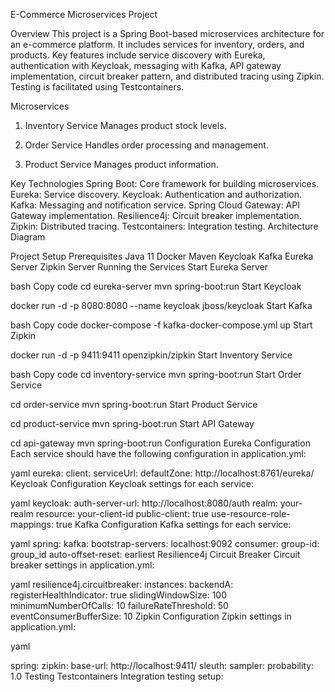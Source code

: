 E-Commerce Microservices Project

Overview
This project is a Spring Boot-based microservices architecture for an e-commerce platform. It includes services for inventory, orders, and products. Key features include service discovery with Eureka, authentication with Keycloak, messaging with Kafka, API gateway implementation, circuit breaker pattern, and distributed tracing using Zipkin. Testing is facilitated using Testcontainers.

Microservices
1. Inventory Service
Manages product stock levels.

2. Order Service
Handles order processing and management.

3. Product Service
Manages product information.

Key Technologies
Spring Boot: Core framework for building microservices.
Eureka: Service discovery.
Keycloak: Authentication and authorization.
Kafka: Messaging and notification service.
Spring Cloud Gateway: API Gateway implementation.
Resilience4j: Circuit breaker implementation.
Zipkin: Distributed tracing.
Testcontainers: Integration testing.
Architecture Diagram

Project Setup
Prerequisites
Java 11
Docker
Maven
Keycloak
Kafka
Eureka Server
Zipkin Server
Running the Services
Start Eureka Server

bash
Copy code
cd eureka-server
mvn spring-boot:run
Start Keycloak

docker run -d -p 8080:8080 --name keycloak jboss/keycloak
Start Kafka

bash
Copy code
docker-compose -f kafka-docker-compose.yml up
Start Zipkin

docker run -d -p 9411:9411 openzipkin/zipkin
Start Inventory Service

bash
Copy code
cd inventory-service
mvn spring-boot:run
Start Order Service

cd order-service
mvn spring-boot:run
Start Product Service

cd product-service
mvn spring-boot:run
Start API Gateway

cd api-gateway
mvn spring-boot:run
Configuration
Eureka Configuration
Each service should have the following configuration in application.yml:

yaml
eureka:
  client:
    serviceUrl:
      defaultZone: http://localhost:8761/eureka/
Keycloak Configuration
Keycloak settings for each service:

yaml
keycloak:
  auth-server-url: http://localhost:8080/auth
  realm: your-realm
  resource: your-client-id
  public-client: true
  use-resource-role-mappings: true
Kafka Configuration
Kafka settings for each service:

yaml
spring:
  kafka:
    bootstrap-servers: localhost:9092
    consumer:
      group-id: group_id
      auto-offset-reset: earliest
Resilience4j Circuit Breaker
Circuit breaker settings in application.yml:

yaml
resilience4j.circuitbreaker:
  instances:
    backendA:
      registerHealthIndicator: true
      slidingWindowSize: 100
      minimumNumberOfCalls: 10
      failureRateThreshold: 50
      eventConsumerBufferSize: 10
Zipkin Configuration
Zipkin settings in application.yml:

yaml

spring:
  zipkin:
    base-url: http://localhost:9411/
  sleuth:
    sampler:
      probability: 1.0
Testing
Testcontainers
Integration testing setup:


